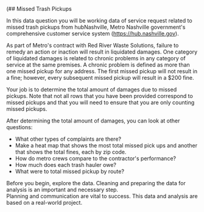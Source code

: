 (## Missed Trash Pickups

In this data question you will be working data of service request related to missed trash pickups from hubNashville, Metro Nashville government's comprehensive customer service system (https://hub.nashville.gov).

As part of Metro's contract with Red River Waste Solutions, failure to remedy an action or inaction will result in liquidated damages. One category of liquidated damages is related to chronic problems in any category of service at the same premises. A chronic problem is defined as more than one missed pickup for any address. The first missed pickup will not result in a fine; however, every subsequent missed pickup will result in a $200 fine.

Your job is to determine the total amount of damages due to missed pickups. Note that not all rows that you have been provided correspond to missed pickups and that you will need to ensure that you are only counting missed pickups.

After determining the total amount of damages, you can look at other questions:

* What other types of complaints are there?
* Make a heat map that shows the most total missed pick ups and another that shows the total fines, each by zip code.
* How do metro crews compare to the contractor's performance?
* How much does each trash hauler owe?
* What were to total missed pickup by route?

Before you begin, explore the data.  Cleaning and preparing the data for analysis is an important and necessary step.  
Planning and communication are vital to success. This data and analysis are based on a real-world project.

